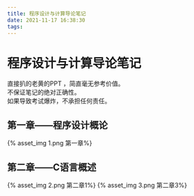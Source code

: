 ```yaml
---
title: 程序设计与计算导论笔记
date: 2021-11-17 16:38:30
tags:
---
```



# 程序设计与计算导论笔记
直接扒的老黄的PPT ，简直毫无参考价值。   
不保证笔记的绝对正确性。     
如果导致考试爆炸，不承担任何责任。     

## 第一章——程序设计概论
{% asset_img 1.png 第一章%}

## 第二章——C语言概述
{% asset_img 2.png 第二章1%}
{% asset_img 3.png 第二章3%}
